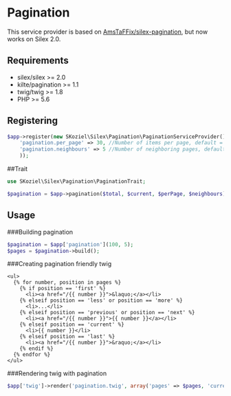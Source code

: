 # Pagination

This service provider is based on [AmsTaFFix/silex-pagination](https://github.com/AmsTaFFix/silex-pagination), but now works on Silex 2.0.

## Requirements

- silex/silex >= 2.0
- kilte/pagination >= 1.1
- twig/twig >= 1.8
- PHP >= 5.6

## Registering

```php
$app->register(new SKoziel\Silex\Pagination\PaginationServiceProvider(), array(
    'pagination.per_page' => 30, //Number of items per page, default = 20
    'pagination.neighbours' => 5 //Number of neighboring pages, default = 4
    ));
```

##Trait

```php
use SKoziel\Silex\Pagination\PaginationTrait;

$pagination = $app->pagination($total, $current, $perPage, $neighbours);
```

## Usage

###Building pagination

```php
$pagination = $app['pagination'](100, 5);
$pages = $pagination->build();
```

###Creating pagination friendly twig

```twig
<ul>
  {% for number, position in pages %}
    {% if position == 'first' %}
      <li><a href="/{{ number }}">&laquo;</a></li>
    {% elseif position == 'less' or position == 'more' %}
      <li>...</li>
    {% elseif position == 'previous' or position == 'next' %}
      <li><a href="/{{ number }}">{{ number }}</a></li>
    {% elseif position == 'current' %}
      <li>{{ number }}</li>
    {% elseif position == 'last' %}
      <li><a href="/{{ number }}">&raquo;</a></li>
    {% endif %}
  {% endfor %}
</ul>
```

###Rendering twig with pagination

```php
$app['twig']->render('pagination.twig', array('pages' => $pages, 'current' => $pagination->currentPage()));
```